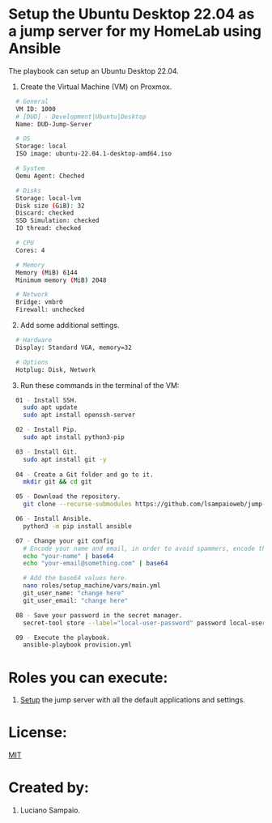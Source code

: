# Setup the Ubuntu Desktop 22.04 as a jump server for my HomeLab using Ansible

The playbook can setup an Ubuntu Desktop 22.04.

1. Create the Virtual Machine (VM) on Proxmox.
```bash
  # General
  VM ID: 1000
  # [DUD] - Development|Ubuntu|Desktop
  Name: DUD-Jump-Server

  # OS
  Storage: local
  ISO image: ubuntu-22.04.1-desktop-amd64.iso

  # System
  Qemu Agent: Cheched

  # Disks
  Storage: local-lvm
  Disk size (GiB): 32
  Discard: checked
  SSD Simulation: checked
  IO thread: checked

  # CPU
  Cores: 4

  # Memory
  Memory (MiB) 6144
  Minimum memory (MiB) 2048

  # Network
  Bridge: vmbr0
  Firewall: unchecked
```

2. Add some additional settings.
```bash
  # Hardware
  Display: Standard VGA, memory=32

  # Options
  Hotplug: Disk, Network
```

3. Run these commands in the terminal of the VM:
```bash
  01 - Install SSH.
    sudo apt update
    sudo apt install openssh-server

  02 - Install Pip.
    sudo apt install python3-pip

  03 - Install Git.
    sudo apt install git -y
  
  04 - Create a Git folder and go to it.
    mkdir git && cd git

  05 - Download the repository.
    git clone --recurse-submodules https://github.com/lsampaioweb/jump-server.git

  06 - Install Ansible.
    python3 -m pip install ansible

  07 - Change your git config
    # Encode your name and email, in order to avoid spammers, encode them in base64.
    echo "your-name" | base64
    echo "your-email@something.com" | base64

    # Add the base64 values here.
    nano roles/setup_machine/vars/main.yml
    git_user_name: "change here"
    git_user_email: "change here"

  08 - Save your password in the secret manager.
    secret-tool store --label="local-user-password" password local-user-password

  09 - Execute the playbook.
    ansible-playbook provision.yml
```

# Roles you can execute:
1. [Setup](roles/setup-machine/README.md) the jump server with all the default applications and settings.

# License:

[MIT](LICENSE "MIT License")

# Created by: 

1. Luciano Sampaio.

